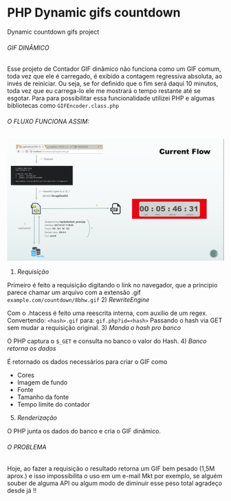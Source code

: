 # PHP Dynamic gifs countdown
Dynamic countdown gifs project
###### GIF DINÂMICO

Esse projeto de Contador GIF dinâmico não funciona como um GIF comum, toda vez que ele é carregado, é exibido a contagem regressiva absoluta, ao invés de reiniciar. 
Ou seja, se for definido que o fim será daqui 10 minutos, toda vez que eu carrega-lo ele me mostrará o tempo restante até se esgotar.
Para para possibilitar essa funcionalidade utilizei PHP e algumas bibliotecas como `GIFEncoder.class.php`

###### O FLUXO FUNCIONA ASSIM:

![Current Flow](https://raw.githubusercontent.com/lucasjordaom/dynamic-gifs-countdown/master/assets/current_flow.png)

1) *Requisição* 

Primeiro é feito a requisição digitando o link no navegador, que a principio parece chamar um arquivo com a extensão .gif
`example.com/countdown/8bhw.gif`
2) *RewriteEngine* 

Com o .htacess é feito uma reescrita interna, com auxilio de um regex.
Convertendo:
`<hash>.gif` para: `gif.php?id=<hash>`
Passando o hash via GET sem mudar a requisição original.
3) *Manda o hash pro banco* 

O PHP captura o `$_GET` e consulta no banco o valor do Hash.
4) *Banco retorna os dados* 

É retornado os dados necessários para criar o GIF como
- Cores
- Imagem de fundo
- Fonte
- Tamanho da fonte
- Tempo limite do contador
5) *Renderização* 

O PHP junta os dados do banco e cria o GIF dinâmico.

###### O PROBLEMA
Hoje, ao fazer a requisição o resultado retorna um GIF bem pesado (1,5M aprox.) e isso impossibilita o uso em um e-mail Mkt por exemplo, se alguém souber de alguma API ou algum modo de diminuir esse peso total agradeço desde já !!


